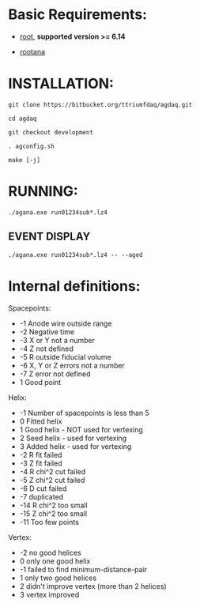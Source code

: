 # Basic Requirements:

* [root][rootlink], **supported version >= 6.14**

  [rootlink]: https://root.cern.ch/

* [rootana][rootanalink]

  [rootanalink]: https://midas.triumf.ca/MidasWiki/index.php/ROOTANA



# INSTALLATION:

```
git clone https://bitbucket.org/ttriumfdaq/agdaq.git

cd agdaq

git checkout development

. agconfig.sh

make [-j]
```

# RUNNING:

```
./agana.exe run01234sub*.lz4
```


## EVENT DISPLAY

```
./agana.exe run01234sub*.lz4 -- --aged
```

 


# Internal definitions:


Spacepoints:

* -1    Anode wire outside range
* -2    Negative time
* -3    X or Y not a number
* -4    Z not defined
* -5    R outside fiducial volume
* -6   	X, Y or Z errors not a number
* -7    Z error not defined
*  1    Good point


Helix:

*  -1	Number of spacepoints is less than 5
*   0	Fitted helix
*   1	Good helix - NOT used for vertexing
*   2	Seed helix - used for vertexing 
*   3	Added helix - used for vertexing
*  -2	R fit failed
*  -3	Z fit failed
*  -4	R chi^2 cut failed
*  -5	Z chi^2 cut failed
*  -6	D cut failed
*  -7	duplicated
* -14   R chi^2 too small
* -15   Z chi^2 too small
* -11   Too few points


Vertex:

* -2	no good helices
*  0	only one good helix
* -1	failed to find minimum-distance-pair
*  1	only two good helices
*  2	didn't improve vertex (more than 2 helices)
*  3	vertex improved

